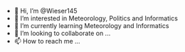 - 👋 Hi, I’m @Wieser145
- 👀 I’m interested in Meteorology, Politics and Informatics
- 🌱 I’m currently learning Meteorology and Informatics
- 💞️ I’m looking to collaborate on ...
- 📫 How to reach me ...

<!---
Wieser145/Wieser145 is a ✨ special ✨ repository because its `README.md` (this file) appears on your GitHub profile.
You can click the Preview link to take a look at your changes.
--->
